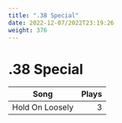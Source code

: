 ```yaml
---
title: ".38 Special"
date: 2022-12-07/2022T23:19:26
weight: 376
---
```


# .38 Special

 Song | Plays 
----- | -----:
Hold On Loosely | 3

